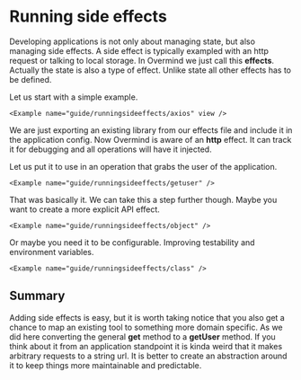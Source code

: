 # Running side effects

Developing applications is not only about managing state, but also managing side effects. A side effect is typically exampled with an http request or talking to local storage. In Overmind we just call this **effects**. Actually the state is also a type of effect. Unlike state all other effects has to be defined.

Let us start with a simple example.

```marksy
<Example name="guide/runningsideeffects/axios" view />
```

We are just exporting an existing library from our effects file and include it in the application config. Now Overmind is aware of an **http** effect. It can track it for debugging and all operations will have it injected.

Let us put it to use in an operation that grabs the user of the application.

```marksy
<Example name="guide/runningsideeffects/getuser" />
```

That was basically it. We can take this a step further though. Maybe you want to create a more explicit API effect.

```marksy
<Example name="guide/runningsideeffects/object" />
```

Or maybe you need it to be configurable. Improving testability and environment variables.

```marksy
<Example name="guide/runningsideeffects/class" />
```

## Summary
Adding side effects is easy, but it is worth taking notice that you also get a chance to map an existing tool to something more domain specific. As we did here converting the general **get** method to a **getUser** method. If you think about it from an application standpoint it is kinda weird that it makes arbitrary requests to a string url. It is better to create an abstraction around it to keep things more maintainable and predictable.